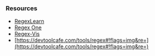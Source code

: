
### Resources

- [RegexLearn](https://regexlearn.com/zh-cn)
- [Regex One](https://regexone.com/)
- [Regex-Vis](https://regex-vis.com/)
- [https://devtoolcafe.com/tools/regex#!flags=img&re=](https://devtoolcafe.com/tools/regex#!flags=img&re=)
